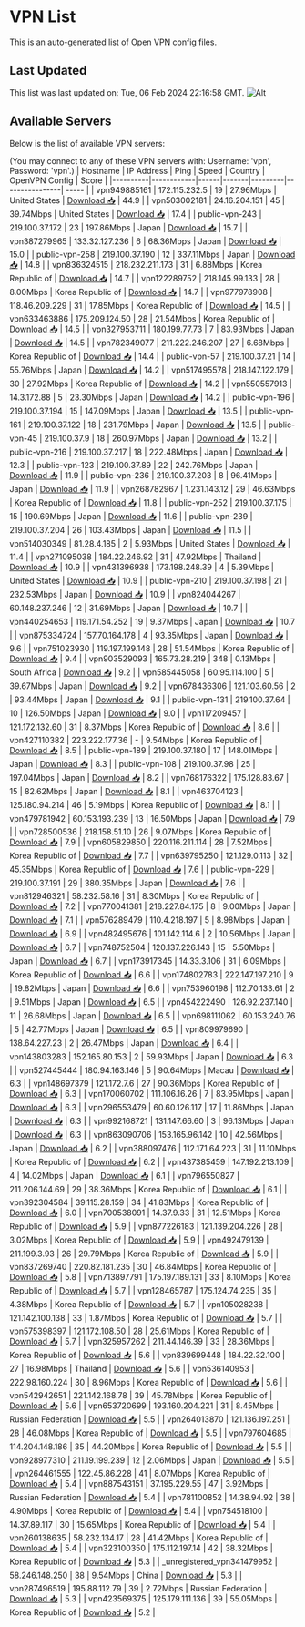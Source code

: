 # VPN List

This is an auto-generated list of Open VPN config files.

## Last Updated

This list was last updated on: Tue, 06 Feb 2024 22:16:58 GMT.
![Alt](https://repobeats.axiom.co/api/embed/186b98318ef1479477931607c1ad7d823f12451f.svg "Repobeats analytics image")

## Available Servers

Below is the list of available VPN servers:

(You may connect to any of these VPN servers with: Username: 'vpn', Password: 'vpn'.)
| Hostname | IP Address | Ping | Speed | Country | OpenVPN Config | Score |
|----------|------------|------|-------|---------|----------------| ----- |
| vpn949885161 | 172.115.232.5 | 19 | 27.96Mbps | United States | [Download 📥](./configs/server_0_US.ovpn) | 44.9 |
| vpn503002181 | 24.16.204.151 | 45 | 39.74Mbps | United States | [Download 📥](./configs/server_1_US.ovpn) | 17.4 |
| public-vpn-243 | 219.100.37.172 | 23 | 197.86Mbps | Japan | [Download 📥](./configs/server_2_JP.ovpn) | 15.7 |
| vpn387279965 | 133.32.127.236 | 6 | 68.36Mbps | Japan | [Download 📥](./configs/server_3_JP.ovpn) | 15.0 |
| public-vpn-258 | 219.100.37.190 | 12 | 337.11Mbps | Japan | [Download 📥](./configs/server_4_JP.ovpn) | 14.8 |
| vpn836324515 | 218.232.211.173 | 31 | 6.88Mbps | Korea Republic of | [Download 📥](./configs/server_5_KR.ovpn) | 14.7 |
| vpn122289752 | 218.145.99.133 | 28 | 8.00Mbps | Korea Republic of | [Download 📥](./configs/server_6_KR.ovpn) | 14.7 |
| vpn977978908 | 118.46.209.229 | 31 | 17.85Mbps | Korea Republic of | [Download 📥](./configs/server_7_KR.ovpn) | 14.5 |
| vpn633463886 | 175.209.124.50 | 28 | 21.54Mbps | Korea Republic of | [Download 📥](./configs/server_8_KR.ovpn) | 14.5 |
| vpn327953711 | 180.199.77.73 | 7 | 83.93Mbps | Japan | [Download 📥](./configs/server_9_JP.ovpn) | 14.5 |
| vpn782349077 | 211.222.246.207 | 27 | 6.68Mbps | Korea Republic of | [Download 📥](./configs/server_10_KR.ovpn) | 14.4 |
| public-vpn-57 | 219.100.37.21 | 14 | 55.76Mbps | Japan | [Download 📥](./configs/server_11_JP.ovpn) | 14.2 |
| vpn517495578 | 218.147.122.179 | 30 | 27.92Mbps | Korea Republic of | [Download 📥](./configs/server_12_KR.ovpn) | 14.2 |
| vpn550557913 | 14.3.172.88 | 5 | 23.30Mbps | Japan | [Download 📥](./configs/server_13_JP.ovpn) | 14.2 |
| public-vpn-196 | 219.100.37.194 | 15 | 147.09Mbps | Japan | [Download 📥](./configs/server_14_JP.ovpn) | 13.5 |
| public-vpn-161 | 219.100.37.122 | 18 | 231.79Mbps | Japan | [Download 📥](./configs/server_15_JP.ovpn) | 13.5 |
| public-vpn-45 | 219.100.37.9 | 18 | 260.97Mbps | Japan | [Download 📥](./configs/server_16_JP.ovpn) | 13.2 |
| public-vpn-216 | 219.100.37.217 | 18 | 222.48Mbps | Japan | [Download 📥](./configs/server_17_JP.ovpn) | 12.3 |
| public-vpn-123 | 219.100.37.89 | 22 | 242.76Mbps | Japan | [Download 📥](./configs/server_18_JP.ovpn) | 11.9 |
| public-vpn-236 | 219.100.37.203 | 8 | 96.41Mbps | Japan | [Download 📥](./configs/server_19_JP.ovpn) | 11.9 |
| vpn268782967 | 1.231.143.12 | 29 | 46.63Mbps | Korea Republic of | [Download 📥](./configs/server_20_KR.ovpn) | 11.8 |
| public-vpn-252 | 219.100.37.175 | 15 | 190.69Mbps | Japan | [Download 📥](./configs/server_21_JP.ovpn) | 11.6 |
| public-vpn-239 | 219.100.37.204 | 26 | 103.43Mbps | Japan | [Download 📥](./configs/server_22_JP.ovpn) | 11.5 |
| vpn514030349 | 81.28.4.185 | 2 | 5.93Mbps | United States | [Download 📥](./configs/server_23_US.ovpn) | 11.4 |
| vpn271095038 | 184.22.246.92 | 31 | 47.92Mbps | Thailand | [Download 📥](./configs/server_24_TH.ovpn) | 10.9 |
| vpn431396938 | 173.198.248.39 | 4 | 5.39Mbps | United States | [Download 📥](./configs/server_25_US.ovpn) | 10.9 |
| public-vpn-210 | 219.100.37.198 | 21 | 232.53Mbps | Japan | [Download 📥](./configs/server_26_JP.ovpn) | 10.9 |
| vpn824044267 | 60.148.237.246 | 12 | 31.69Mbps | Japan | [Download 📥](./configs/server_27_JP.ovpn) | 10.7 |
| vpn440254653 | 119.171.54.252 | 19 | 9.37Mbps | Japan | [Download 📥](./configs/server_28_JP.ovpn) | 10.7 |
| vpn875334724 | 157.70.164.178 | 4 | 93.35Mbps | Japan | [Download 📥](./configs/server_29_JP.ovpn) | 9.6 |
| vpn751023930 | 119.197.199.148 | 28 | 51.54Mbps | Korea Republic of | [Download 📥](./configs/server_30_KR.ovpn) | 9.4 |
| vpn903529093 | 165.73.28.219 | 348 | 0.13Mbps | South Africa | [Download 📥](./configs/server_31_ZA.ovpn) | 9.2 |
| vpn585445058 | 60.95.114.100 | 5 | 39.67Mbps | Japan | [Download 📥](./configs/server_32_JP.ovpn) | 9.2 |
| vpn678436306 | 121.103.60.56 | 2 | 93.44Mbps | Japan | [Download 📥](./configs/server_33_JP.ovpn) | 9.1 |
| public-vpn-131 | 219.100.37.64 | 10 | 126.50Mbps | Japan | [Download 📥](./configs/server_34_JP.ovpn) | 9.0 |
| vpn117209457 | 121.172.132.60 | 31 | 8.37Mbps | Korea Republic of | [Download 📥](./configs/server_35_KR.ovpn) | 8.6 |
| vpn427110382 | 223.222.177.36 | - | 9.54Mbps | Korea Republic of | [Download 📥](./configs/server_36_KR.ovpn) | 8.5 |
| public-vpn-189 | 219.100.37.180 | 17 | 148.01Mbps | Japan | [Download 📥](./configs/server_37_JP.ovpn) | 8.3 |
| public-vpn-108 | 219.100.37.98 | 25 | 197.04Mbps | Japan | [Download 📥](./configs/server_38_JP.ovpn) | 8.2 |
| vpn768176322 | 175.128.83.67 | 15 | 82.62Mbps | Japan | [Download 📥](./configs/server_39_JP.ovpn) | 8.1 |
| vpn463704123 | 125.180.94.214 | 46 | 5.19Mbps | Korea Republic of | [Download 📥](./configs/server_40_KR.ovpn) | 8.1 |
| vpn479781942 | 60.153.193.239 | 13 | 16.50Mbps | Japan | [Download 📥](./configs/server_41_JP.ovpn) | 7.9 |
| vpn728500536 | 218.158.51.10 | 26 | 9.07Mbps | Korea Republic of | [Download 📥](./configs/server_42_KR.ovpn) | 7.9 |
| vpn605829850 | 220.116.211.114 | 28 | 7.52Mbps | Korea Republic of | [Download 📥](./configs/server_43_KR.ovpn) | 7.7 |
| vpn639795250 | 121.129.0.113 | 32 | 45.35Mbps | Korea Republic of | [Download 📥](./configs/server_44_KR.ovpn) | 7.6 |
| public-vpn-229 | 219.100.37.191 | 29 | 380.35Mbps | Japan | [Download 📥](./configs/server_45_JP.ovpn) | 7.6 |
| vpn812946321 | 58.232.58.16 | 31 | 8.30Mbps | Korea Republic of | [Download 📥](./configs/server_46_KR.ovpn) | 7.2 |
| vpn770041381 | 218.227.84.175 | 8 | 9.00Mbps | Japan | [Download 📥](./configs/server_47_JP.ovpn) | 7.1 |
| vpn576289479 | 110.4.218.197 | 5 | 8.98Mbps | Japan | [Download 📥](./configs/server_48_JP.ovpn) | 6.9 |
| vpn482495676 | 101.142.114.6 | 2 | 10.56Mbps | Japan | [Download 📥](./configs/server_49_JP.ovpn) | 6.7 |
| vpn748752504 | 120.137.226.143 | 15 | 5.50Mbps | Japan | [Download 📥](./configs/server_50_JP.ovpn) | 6.7 |
| vpn173917345 | 14.33.3.106 | 31 | 6.09Mbps | Korea Republic of | [Download 📥](./configs/server_51_KR.ovpn) | 6.6 |
| vpn174802783 | 222.147.197.210 | 9 | 19.82Mbps | Japan | [Download 📥](./configs/server_52_JP.ovpn) | 6.6 |
| vpn753960198 | 112.70.133.61 | 2 | 9.51Mbps | Japan | [Download 📥](./configs/server_53_JP.ovpn) | 6.5 |
| vpn454222490 | 126.92.237.140 | 11 | 26.68Mbps | Japan | [Download 📥](./configs/server_54_JP.ovpn) | 6.5 |
| vpn698111062 | 60.153.240.76 | 5 | 42.77Mbps | Japan | [Download 📥](./configs/server_55_JP.ovpn) | 6.5 |
| vpn809979690 | 138.64.227.23 | 2 | 26.47Mbps | Japan | [Download 📥](./configs/server_56_JP.ovpn) | 6.4 |
| vpn143803283 | 152.165.80.153 | 2 | 59.93Mbps | Japan | [Download 📥](./configs/server_57_JP.ovpn) | 6.3 |
| vpn527445444 | 180.94.163.146 | 5 | 90.64Mbps | Macau | [Download 📥](./configs/server_58_MO.ovpn) | 6.3 |
| vpn148697379 | 121.172.7.6 | 27 | 90.36Mbps | Korea Republic of | [Download 📥](./configs/server_59_KR.ovpn) | 6.3 |
| vpn170060702 | 111.106.16.26 | 7 | 83.95Mbps | Japan | [Download 📥](./configs/server_60_JP.ovpn) | 6.3 |
| vpn296553479 | 60.60.126.117 | 17 | 11.86Mbps | Japan | [Download 📥](./configs/server_61_JP.ovpn) | 6.3 |
| vpn992168721 | 131.147.66.60 | 3 | 96.13Mbps | Japan | [Download 📥](./configs/server_62_JP.ovpn) | 6.3 |
| vpn863090706 | 153.165.96.142 | 10 | 42.56Mbps | Japan | [Download 📥](./configs/server_63_JP.ovpn) | 6.2 |
| vpn388097476 | 112.171.64.223 | 31 | 11.10Mbps | Korea Republic of | [Download 📥](./configs/server_64_KR.ovpn) | 6.2 |
| vpn437385459 | 147.192.213.109 | 4 | 14.02Mbps | Japan | [Download 📥](./configs/server_65_JP.ovpn) | 6.1 |
| vpn796550827 | 211.206.144.69 | 29 | 38.36Mbps | Korea Republic of | [Download 📥](./configs/server_66_KR.ovpn) | 6.1 |
| vpn392304584 | 39.115.28.159 | 34 | 41.83Mbps | Korea Republic of | [Download 📥](./configs/server_67_KR.ovpn) | 6.0 |
| vpn700538091 | 14.37.9.33 | 31 | 12.51Mbps | Korea Republic of | [Download 📥](./configs/server_68_KR.ovpn) | 5.9 |
| vpn877226183 | 121.139.204.226 | 28 | 3.02Mbps | Korea Republic of | [Download 📥](./configs/server_69_KR.ovpn) | 5.9 |
| vpn492479139 | 211.199.3.93 | 26 | 29.79Mbps | Korea Republic of | [Download 📥](./configs/server_70_KR.ovpn) | 5.9 |
| vpn837269740 | 220.82.181.235 | 30 | 46.84Mbps | Korea Republic of | [Download 📥](./configs/server_71_KR.ovpn) | 5.8 |
| vpn713897791 | 175.197.189.131 | 33 | 8.10Mbps | Korea Republic of | [Download 📥](./configs/server_72_KR.ovpn) | 5.7 |
| vpn128465787 | 175.124.74.235 | 35 | 4.38Mbps | Korea Republic of | [Download 📥](./configs/server_73_KR.ovpn) | 5.7 |
| vpn105028238 | 121.142.100.138 | 33 | 1.87Mbps | Korea Republic of | [Download 📥](./configs/server_74_KR.ovpn) | 5.7 |
| vpn575398397 | 121.172.108.50 | 28 | 25.61Mbps | Korea Republic of | [Download 📥](./configs/server_75_KR.ovpn) | 5.7 |
| vpn325957262 | 211.44.146.39 | 33 | 28.36Mbps | Korea Republic of | [Download 📥](./configs/server_76_KR.ovpn) | 5.6 |
| vpn839699448 | 184.22.32.100 | 27 | 16.98Mbps | Thailand | [Download 📥](./configs/server_77_TH.ovpn) | 5.6 |
| vpn536140953 | 222.98.160.224 | 30 | 8.96Mbps | Korea Republic of | [Download 📥](./configs/server_78_KR.ovpn) | 5.6 |
| vpn542942651 | 221.142.168.78 | 39 | 45.78Mbps | Korea Republic of | [Download 📥](./configs/server_79_KR.ovpn) | 5.6 |
| vpn653720699 | 193.160.204.221 | 31 | 8.45Mbps | Russian Federation | [Download 📥](./configs/server_80_RU.ovpn) | 5.5 |
| vpn264013870 | 121.136.197.251 | 28 | 46.08Mbps | Korea Republic of | [Download 📥](./configs/server_81_KR.ovpn) | 5.5 |
| vpn797604685 | 114.204.148.186 | 35 | 44.20Mbps | Korea Republic of | [Download 📥](./configs/server_82_KR.ovpn) | 5.5 |
| vpn928977310 | 211.19.199.239 | 12 | 2.06Mbps | Japan | [Download 📥](./configs/server_83_JP.ovpn) | 5.5 |
| vpn264461555 | 122.45.86.228 | 41 | 8.07Mbps | Korea Republic of | [Download 📥](./configs/server_84_KR.ovpn) | 5.4 |
| vpn887543151 | 37.195.229.55 | 47 | 3.92Mbps | Russian Federation | [Download 📥](./configs/server_85_RU.ovpn) | 5.4 |
| vpn781100852 | 14.38.94.92 | 38 | 4.90Mbps | Korea Republic of | [Download 📥](./configs/server_86_KR.ovpn) | 5.4 |
| vpn754518100 | 14.37.89.117 | 30 | 15.65Mbps | Korea Republic of | [Download 📥](./configs/server_87_KR.ovpn) | 5.4 |
| vpn260138635 | 58.232.134.17 | 28 | 41.42Mbps | Korea Republic of | [Download 📥](./configs/server_88_KR.ovpn) | 5.4 |
| vpn323100350 | 175.112.197.14 | 42 | 38.32Mbps | Korea Republic of | [Download 📥](./configs/server_89_KR.ovpn) | 5.3 |
| _unregistered_vpn341479952 | 58.246.148.250 | 38 | 9.54Mbps | China | [Download 📥](./configs/server_90_CN.ovpn) | 5.3 |
| vpn287496519 | 195.88.112.79 | 39 | 2.72Mbps | Russian Federation | [Download 📥](./configs/server_91_RU.ovpn) | 5.3 |
| vpn423569375 | 125.179.111.136 | 39 | 55.05Mbps | Korea Republic of | [Download 📥](./configs/server_92_KR.ovpn) | 5.2 |
